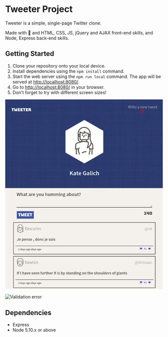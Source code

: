 # Tweeter Project

Tweeter is a simple, single-page Twitter clone.

Made with 💖 and HTML, CSS, JS, jQuery and AJAX front-end skills, and Node, Express back-end skills.

## Getting Started

1. Clone your repository onto your local device.
2. Install dependencies using the `npm install` command.
3. Start the web server using the `npm run local` command. The app will be served at <http://localhost:8080/>.
4. Go to <http://localhost:8080/> in your browser.
5. Don't forget to try with different screen sizes!

![Home page](screenshots/HomePage.png)

![Validation error](screenshots/Error.png)

## Dependencies

- Express
- Node 5.10.x or above

